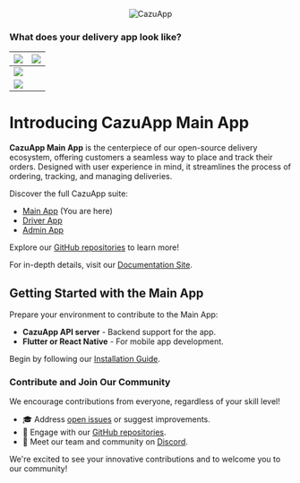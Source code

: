 <p align="center">
  <img src="https://www.cazuapp.dev/assets/images/logo.png" alt="CazuApp">
</p>


### What does your delivery app look like?

| ![](https://www.cazuapp.dev/assets/images/all/home.png)  | ![](https://www.cazuapp.dev/assets/images/all/cereal_3.png)    
| :---------------------------------: | :---------------------------------: 
| ![](https://www.cazuapp.dev/assets/images/all/user_login_ok.png)  |
![](https://www.cazuapp.dev/assets/images/all/account.png) | 

# Introducing CazuApp Main App

**CazuApp Main App** is the centerpiece of our open-source delivery ecosystem, offering customers a seamless way to place and track their orders. Designed with user experience in mind, it streamlines the process of ordering, tracking, and managing deliveries.

Discover the full CazuApp suite:
- [Main App](https://github.com/cazuapp/main-app) (You are here)
- [Driver App](https://github.com/cazuapp/driver-app)
- [Admin App](https://github.com/cazuapp/admin-app)

Explore our [GitHub repositories](https://github.com/cazuapp) to learn more!

For in-depth details, visit our [Documentation Site](https://docs.cazuapp.dev/).

## Getting Started with the Main App

Prepare your environment to contribute to the Main App:

- **CazuApp API server** - Backend support for the app.
- **Flutter or React Native** - For mobile app development.

Begin by following our [Installation Guide](https://docs.cazuapp.dev/api/core_apps/main/install).

### Contribute and Join Our Community

We encourage contributions from everyone, regardless of your skill level!

- 🎓 Address [open issues](https://github.com/cazuapp/main-app/issues) or suggest improvements.
- 🌵 Engage with our [GitHub repositories](https://github.com/cazuapp).
- 💬 Meet our team and community on [Discord](https://discord.cazuapp.dev).

We're excited to see your innovative contributions and to welcome you to our community!
